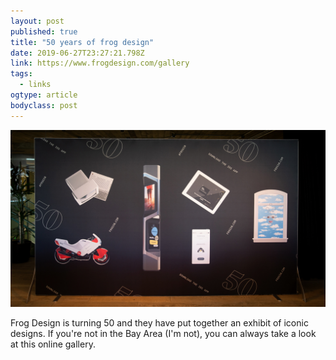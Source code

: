 ```yaml
---
layout: post
published: true
title: "50 years of frog design"
date: 2019-06-27T23:27:21.798Z
link: https://www.frogdesign.com/gallery
tags:
  - links
ogtype: article
bodyclass: post
---
```


![frog 50 exhibit](/assets/images/frog50.jpg)

Frog Design is turning 50 and they have put together an exhibit of iconic designs. If you're not in the Bay Area (I'm not), you can always take a look at this online gallery.
